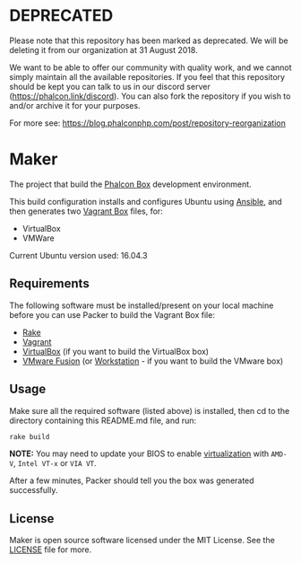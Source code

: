 # DEPRECATED

Please note that this repository has been marked as deprecated. We will be deleting it from our organization at 31 August 2018.

We want to be able to offer our community with quality work, and we cannot simply maintain all the available repositories. If you feel that this repository should be kept you can talk to us in our discord server (https://phalcon.link/discord). You can also fork the repository if you wish to and/or archive it for your purposes.

For more see: https://blog.phalconphp.com/post/repository-reorganization

# Maker

The project that build the [Phalcon Box](https://github.com/phalcon/box) development environment.

This build configuration installs and configures Ubuntu using
[Ansible](http://docs.ansible.com/intro_installation.html), and then generates two
[Vagrant Box](https://www.vagrantup.com/docs/boxes.html) files, for:

  - VirtualBox
  - VMWare

Current Ubuntu version used: 16.04.3

## Requirements

The following software must be installed/present on your local machine before you can use Packer to build the
Vagrant Box file:

  - [Rake](https://github.com/ruby/rake)
  - [Vagrant](http://vagrantup.com/)
  - [VirtualBox](https://www.virtualbox.org/) (if you want to build the VirtualBox box)
  - [VMware Fusion](http://www.vmware.com/products/fusion/) (or [Workstation](https://www.vmware.com/products/workstation.html) - if you want to build the VMware box)

## Usage

Make sure all the required software (listed above) is installed, then cd to the directory containing this README.md
file, and run:

```bash
rake build
```

**NOTE:** You may need to update your BIOS to enable [virtualization](https://en.wikipedia.org/wiki/X86_virtualization)
with `AMD-V`, `Intel VT-x` or `VIA VT`.

After a few minutes, Packer should tell you the box was generated successfully.

## License

Maker is open source software licensed under the MIT License. See the [LICENSE](https://github.com/phalcon/maker/blob/master/LICENSE) file for more.
